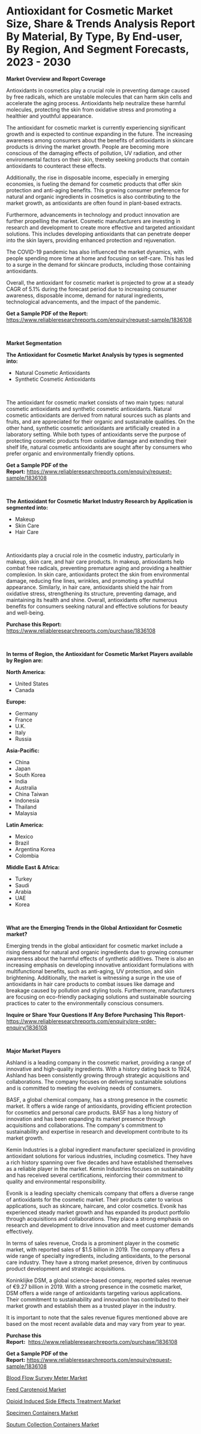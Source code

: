 <p><h1>Antioxidant for Cosmetic Market Size, Share & Trends Analysis Report By Material, By Type, By End-user, By Region, And Segment Forecasts, 2023 - 2030</h1></p><p><strong>Market Overview and Report Coverage</strong></p>
<p><p>Antioxidants in cosmetics play a crucial role in preventing damage caused by free radicals, which are unstable molecules that can harm skin cells and accelerate the aging process. Antioxidants help neutralize these harmful molecules, protecting the skin from oxidative stress and promoting a healthier and youthful appearance.</p><p>The antioxidant for cosmetic market is currently experiencing significant growth and is expected to continue expanding in the future. The increasing awareness among consumers about the benefits of antioxidants in skincare products is driving the market growth. People are becoming more conscious of the damaging effects of pollution, UV radiation, and other environmental factors on their skin, thereby seeking products that contain antioxidants to counteract these effects.</p><p>Additionally, the rise in disposable income, especially in emerging economies, is fueling the demand for cosmetic products that offer skin protection and anti-aging benefits. This growing consumer preference for natural and organic ingredients in cosmetics is also contributing to the market growth, as antioxidants are often found in plant-based extracts.</p><p>Furthermore, advancements in technology and product innovation are further propelling the market. Cosmetic manufacturers are investing in research and development to create more effective and targeted antioxidant solutions. This includes developing antioxidants that can penetrate deeper into the skin layers, providing enhanced protection and rejuvenation.</p><p>The COVID-19 pandemic has also influenced the market dynamics, with people spending more time at home and focusing on self-care. This has led to a surge in the demand for skincare products, including those containing antioxidants.</p><p>Overall, the antioxidant for cosmetic market is projected to grow at a steady CAGR of 5.1% during the forecast period due to increasing consumer awareness, disposable income, demand for natural ingredients, technological advancements, and the impact of the pandemic.</p></p>
<p><strong>Get a Sample PDF of the Report:</strong> <a href="https://www.reliableresearchreports.com/enquiry/request-sample/1836108">https://www.reliableresearchreports.com/enquiry/request-sample/1836108</a></p>
<p>&nbsp;</p>
<p><strong>Market Segmentation</strong></p>
<p><strong>The Antioxidant for Cosmetic Market Analysis by types is segmented into:</strong></p>
<p><ul><li>Natural Cosmetic Antioxidants</li><li>Synthetic Cosmetic Antioxidants</li></ul></p>
<p>&nbsp;</p>
<p><p>The antioxidant for cosmetic market consists of two main types: natural cosmetic antioxidants and synthetic cosmetic antioxidants. Natural cosmetic antioxidants are derived from natural sources such as plants and fruits, and are appreciated for their organic and sustainable qualities. On the other hand, synthetic cosmetic antioxidants are artificially created in a laboratory setting. While both types of antioxidants serve the purpose of protecting cosmetic products from oxidative damage and extending their shelf life, natural cosmetic antioxidants are sought after by consumers who prefer organic and environmentally friendly options.</p></p>
<p><strong>Get a Sample PDF of the Report:</strong>&nbsp;<a href="https://www.reliableresearchreports.com/enquiry/request-sample/1836108">https://www.reliableresearchreports.com/enquiry/request-sample/1836108</a></p>
<p>&nbsp;</p>
<p><strong>The Antioxidant for Cosmetic Market Industry Research by Application is segmented into:</strong></p>
<p><ul><li>Makeup</li><li>Skin Care</li><li>Hair Care</li></ul></p>
<p>&nbsp;</p>
<p><p>Antioxidants play a crucial role in the cosmetic industry, particularly in makeup, skin care, and hair care products. In makeup, antioxidants help combat free radicals, preventing premature aging and providing a healthier complexion. In skin care, antioxidants protect the skin from environmental damage, reducing fine lines, wrinkles, and promoting a youthful appearance. Similarly, in hair care, antioxidants shield the hair from oxidative stress, strengthening its structure, preventing damage, and maintaining its health and shine. Overall, antioxidants offer numerous benefits for consumers seeking natural and effective solutions for beauty and well-being.</p></p>
<p><strong>Purchase this Report:</strong>&nbsp; <a href="https://www.reliableresearchreports.com/purchase/1836108">https://www.reliableresearchreports.com/purchase/1836108</a></p>
<p>&nbsp;</p>
<p><strong>In terms of Region, the Antioxidant for Cosmetic Market Players available by Region are:</strong></p>
<p>
    <p> <strong> North America: </strong>
        <ul>
            <li>United States</li>
            <li>Canada</li>
        </ul>
        </p> 
    <p> <strong> Europe: </strong>
        <ul>
            <li>Germany</li>
            <li>France</li>
            <li>U.K.</li>
            <li>Italy</li>
            <li>Russia</li>
        </ul>
        </p> 
    <p> <strong> Asia-Pacific: </strong>
        <ul>
            <li>China</li>
            <li>Japan</li>
            <li>South Korea</li>
            <li>India</li>
            <li>Australia</li>
            <li>China Taiwan</li>
            <li>Indonesia</li>
            <li>Thailand</li>
            <li>Malaysia</li>
        </ul>
        </p> 
    <p> <strong> Latin America: </strong>
        <ul>
            <li>Mexico</li>
            <li>Brazil</li>
            <li>Argentina Korea</li>
            <li>Colombia</li>
        </ul>
        </p> 
    <p> <strong> Middle East & Africa: </strong>
        <ul>
            <li>Turkey</li>
            <li>Saudi</li>
            <li>Arabia</li>
            <li>UAE</li>
            <li>Korea</li>
        </ul>
    </p>
    </p>
<p>&nbsp;</p>
<p><strong>What are the Emerging Trends in the Global Antioxidant for Cosmetic market?</strong></p>
<p><p>Emerging trends in the global antioxidant for cosmetic market include a rising demand for natural and organic ingredients due to growing consumer awareness about the harmful effects of synthetic additives. There is also an increasing emphasis on developing innovative antioxidant formulations with multifunctional benefits, such as anti-aging, UV protection, and skin brightening. Additionally, the market is witnessing a surge in the use of antioxidants in hair care products to combat issues like damage and breakage caused by pollution and styling tools. Furthermore, manufacturers are focusing on eco-friendly packaging solutions and sustainable sourcing practices to cater to the environmentally conscious consumers.</p></p>
<p><strong>Inquire or Share Your Questions If Any Before Purchasing This Report</strong>- <a href="https://www.reliableresearchreports.com/enquiry/pre-order-enquiry/1836108">https://www.reliableresearchreports.com/enquiry/pre-order-enquiry/1836108</a></p>
<p>&nbsp;</p>
<p><strong>Major Market Players</strong></p>
<p><p>Ashland is a leading company in the cosmetic market, providing a range of innovative and high-quality ingredients. With a history dating back to 1924, Ashland has been consistently growing through strategic acquisitions and collaborations. The company focuses on delivering sustainable solutions and is committed to meeting the evolving needs of consumers.</p><p>BASF, a global chemical company, has a strong presence in the cosmetic market. It offers a wide range of antioxidants, providing efficient protection for cosmetics and personal care products. BASF has a long history of innovation and has been expanding its market presence through acquisitions and collaborations. The company's commitment to sustainability and expertise in research and development contribute to its market growth.</p><p>Kemin Industries is a global ingredient manufacturer specialized in providing antioxidant solutions for various industries, including cosmetics. They have a rich history spanning over five decades and have established themselves as a reliable player in the market. Kemin Industries focuses on sustainability and has received several certifications, reinforcing their commitment to quality and environmental responsibility.</p><p>Evonik is a leading specialty chemicals company that offers a diverse range of antioxidants for the cosmetic market. Their products cater to various applications, such as skincare, haircare, and color cosmetics. Evonik has experienced steady market growth and has expanded its product portfolio through acquisitions and collaborations. They place a strong emphasis on research and development to drive innovation and meet customer demands effectively.</p><p>In terms of sales revenue, Croda is a prominent player in the cosmetic market, with reported sales of $1.5 billion in 2019. The company offers a wide range of specialty ingredients, including antioxidants, to the personal care industry. They have a strong market presence, driven by continuous product development and strategic acquisitions.</p><p>Koninklijke DSM, a global science-based company, reported sales revenue of €9.27 billion in 2019. With a strong presence in the cosmetic market, DSM offers a wide range of antioxidants targeting various applications. Their commitment to sustainability and innovation has contributed to their market growth and establish them as a trusted player in the industry.</p><p>It is important to note that the sales revenue figures mentioned above are based on the most recent available data and may vary from year to year.</p></p>
<p><strong>Purchase this Report:</strong>&nbsp;&nbsp;<a href="https://www.reliableresearchreports.com/purchase/1836108">https://www.reliableresearchreports.com/purchase/1836108</a></p>
<p></p>
<p><strong>Get a Sample PDF of the Report:</strong>&nbsp;<a href="https://www.reliableresearchreports.com/enquiry/request-sample/1836108">https://www.reliableresearchreports.com/enquiry/request-sample/1836108</a></p>
<p><p><a href="https://www.linkedin.com/pulse/blood-flow-survey-meter-market-insights-players-forecast/">Blood Flow Survey Meter Market</a></p><p><a href="https://medium.com/@zitakuvalis/feed-carotenoid-market-size-cagr-trends-2024-2030-1c708106aa77">Feed Carotenoid Market</a></p><p><a href="https://medium.com/@jackytorphy/decoding-opioid-induced-side-effects-treatment-market-metrics-market-share-trends-and-growth-7aa0db1b5b58">Opioid Induced Side Effects Treatment Market</a></p><p><a href="https://www.linkedin.com/pulse/decoding-specimen-containers-market-deep-dive-latest-trends/">Specimen Containers Market</a></p><p><a href="https://www.linkedin.com/pulse/decoding-sputum-collection-containers-market-deep-dive-latest/">Sputum Collection Containers Market</a></p></p>